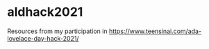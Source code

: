 # aldhack2021
Resources from my participation in https://www.teensinai.com/ada-lovelace-day-hack-2021/
